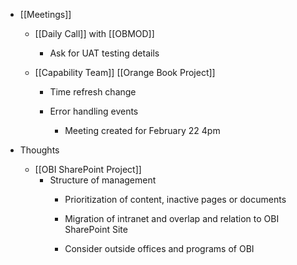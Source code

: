 - [[Meetings]]
	 - [[Daily Call]] with [[OBMOD]]
		 - Ask for UAT testing details

	 - [[Capability Team]] [[Orange Book Project]]
		 - Time refresh change

		 - Error handling events
			 - Meeting created for February 22 4pm

- Thoughts
	 - [[OBI SharePoint Project]]
		 - Structure of management
			 - Prioritization of content, inactive pages or documents

			 - Migration of intranet and overlap and relation to OBI SharePoint Site

			 - Consider outside offices and programs of OBI
